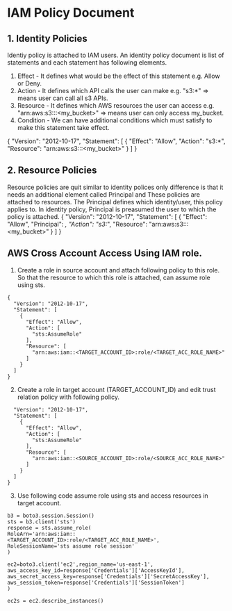 # IAM Policy Document

## 1. Identity Policies

Identiy policy is attached to IAM users. An identity policy document is list of statements and each statement has following elements.

1. Effect - It defines what would be the effect of this statement e.g. Allow or Deny.
2. Action - It defines which API calls the user can make e.g. "s3:*" => means user can call all s3 APIs.
3. Resource - It defines which AWS resources the user can access e.g. "arn:aws:s3:::<my_bucket>" => means user can only access my_bucket.
4. Condition - We can have additional conditions which must satisfy to make this statement take effect.

{
    "Version": "2012-10-17",
    "Statement": [
        {
            "Effect": "Allow",
            "Action": "s3:*",
            "Resource": "arn:aws:s3:::<my_bucket>"
        }
    ]
}

## 2. Resource Policies

Resource policies are quit similar to identity polices only difference is that it needs an additional element called Principal and These policies are attached to resources.
The Principal defines which identity/user, this policy applies to. In identity policy, Principal is preasumed the user to which the policy is attached.
{
    "Version": "2012-10-17",
    "Statement": [
        {
            "Effect": "Allow",
            "Principal": *,
            "Action": "s3:*",
            "Resource": "arn:aws:s3:::<my_bucket>"
        }
    ]
}






## AWS Cross Account Access Using IAM role.
1. Create a role in source account and attach following policy to this role. So that the resource to which this role is attached, can assume role using sts.

```
{
  "Version": "2012-10-17",
  "Statement": [
    {
      "Effect": "Allow",
      "Action": [
        "sts:AssumeRole"
      ],
      "Resource": [
        "arn:aws:iam::<TARGET_ACCOUNT_ID>:role/<TARGET_ACC_ROLE_NAME>"
      ]
    }
  ]
}
```

2. Create a role in target account (TARGET_ACCOUNT_ID) and edit trust relation policy with following policy.
```{
  "Version": "2012-10-17",
  "Statement": [
    {
      "Effect": "Allow",
      "Action": [
        "sts:AssumeRole"
      ],
      "Resource": [
        "arn:aws:iam::<SOURCE_ACCOUNT_ID>:role/<SOURCE_ACC_ROLE_NAME>"
      ]
    }
  ]
}
```

3. Use following code assume role using sts and access resources in target account.
```
b3 = boto3.session.Session()
sts = b3.client('sts')
response = sts.assume_role(
RoleArn='arn:aws:iam::<TARGET_ACCOUNT_ID>:role/<TARGET_ACC_ROLE_NAME>',
RoleSessionName='sts assume role session'
)

ec2=boto3.client('ec2',region_name='us-east-1',
aws_access_key_id=response['Credentials']['AccessKeyId'],
aws_secret_access_key=response['Credentials']['SecretAccessKey'],
aws_session_token=response['Credentials']['SessionToken']
)

ec2s = ec2.describe_instances()
```
